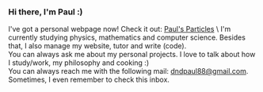 ### Hi there, I'm Paul :)

I've got a personal webpage now! Check it out: [Paul's Particles](https://paulstapel.github.io)
\ 
I'm currently studying physics, mathematics and computer science. Besides that, I also manage my website, tutor and write (code). 
\
You can always ask me about my personal projects. I love to talk about how I study/work, my philosophy and cooking :)
\
You can always reach me with the following mail: dndpaul88@gmail.com. 
Sometimes, I even remember to check this inbox.  


